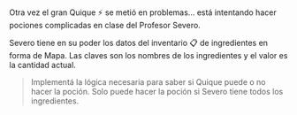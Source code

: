 Otra vez el gran Quique :zap: se metió en problemas... está intentando hacer pociones complicadas en clase del Profesor Severo.

Severo tiene en su poder los datos del inventario :clipboard: de ingredientes en forma de Mapa. Las claves son los nombres de los ingredientes y el valor es la cantidad actual.

> Implementá la lógica necesaria para saber si Quique puede o no hacer la poción. Solo puede hacer la poción si Severo tiene todos los ingredientes.

